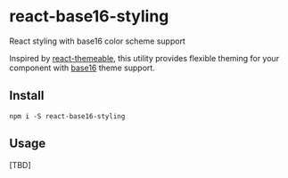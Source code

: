 # react-base16-styling
React styling with base16 color scheme support

Inspired by [react-themeable](https://github.com/markdalgleish/react-themeable), this utility provides flexible theming for your component with [base16](https://github.com/chriskempson/base16) theme support.

## Install

```
npm i -S react-base16-styling
```

## Usage

[TBD]
